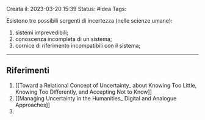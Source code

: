 Creata il: 2023-03-20 15:39
Status: #idea
Tags:

Esistono tre possibili sorgenti di incertezza (nelle scienze umane):

1. sistemi imprevedibili;
2. conoscenza incompleta di un sistema;
3. cornice di riferimento incompatibili con il sistema;

---
## Riferimenti
1. [[Toward a Relational Concept of Uncertainty_ about Knowing Too Little, Knowing Too Differently, and Accepting Not to Know]]
2. [[Managing Uncertainty in the Humanities_ Digital and Analogue Approaches]]
3. 